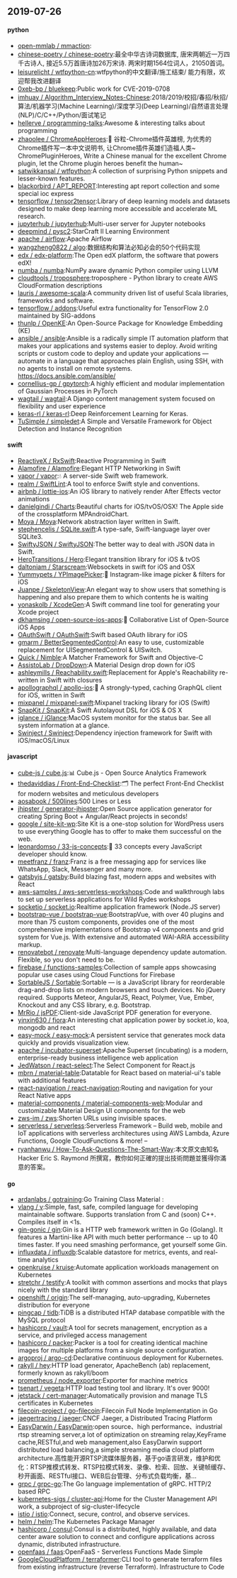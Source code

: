 ## 2019-07-26

#### python
* [open-mmlab / mmaction](https://github.com/open-mmlab/mmaction):
* [chinese-poetry / chinese-poetry](https://github.com/chinese-poetry/chinese-poetry):最全中华古诗词数据库, 唐宋两朝近一万四千古诗人, 接近5.5万首唐诗加26万宋诗. 两宋时期1564位词人，21050首词。
* [leisurelicht / wtfpython-cn](https://github.com/leisurelicht/wtfpython-cn):wtfpython的中文翻译/施工结束/ 能力有限，欢迎帮我改进翻译
* [0xeb-bp / bluekeep](https://github.com/0xeb-bp/bluekeep):Public work for CVE-2019-0708
* [imhuay / Algorithm_Interview_Notes-Chinese](https://github.com/imhuay/Algorithm_Interview_Notes-Chinese):2018/2019/校招/春招/秋招/算法/机器学习(Machine Learning)/深度学习(Deep Learning)/自然语言处理(NLP)/C/C++/Python/面试笔记
* [hellerve / programming-talks](https://github.com/hellerve/programming-talks):Awesome & interesting talks about programming
* [zhaoolee / ChromeAppHeroes](https://github.com/zhaoolee/ChromeAppHeroes):🌈
谷粒-Chrome插件英雄榜, 为优秀的Chrome插件写一本中文说明书, 让Chrome插件英雄们造福人类~ ChromePluginHeroes, Write a Chinese manual for the excellent Chrome plugin, let the Chrome plugin heroes benefit the human~
* [satwikkansal / wtfpython](https://github.com/satwikkansal/wtfpython):A collection of surprising Python snippets and lesser-known features.
* [blackorbird / APT_REPORT](https://github.com/blackorbird/APT_REPORT):Interesting apt report collection and some special ioc express
* [tensorflow / tensor2tensor](https://github.com/tensorflow/tensor2tensor):Library of deep learning models and datasets designed to make deep learning more accessible and accelerate ML research.
* [jupyterhub / jupyterhub](https://github.com/jupyterhub/jupyterhub):Multi-user server for Jupyter notebooks
* [deepmind / pysc2](https://github.com/deepmind/pysc2):StarCraft II Learning Environment
* [apache / airflow](https://github.com/apache/airflow):Apache Airflow
* [wangzheng0822 / algo](https://github.com/wangzheng0822/algo):数据结构和算法必知必会的50个代码实现
* [edx / edx-platform](https://github.com/edx/edx-platform):The Open edX platform, the software that powers edX!
* [numba / numba](https://github.com/numba/numba):NumPy aware dynamic Python compiler using LLVM
* [cloudtools / troposphere](https://github.com/cloudtools/troposphere):troposphere - Python library to create AWS CloudFormation descriptions
* [lauris / awesome-scala](https://github.com/lauris/awesome-scala):A community driven list of useful Scala libraries, frameworks and software.
* [tensorflow / addons](https://github.com/tensorflow/addons):Useful extra functionality for TensorFlow 2.0 maintained by SIG-addons
* [thunlp / OpenKE](https://github.com/thunlp/OpenKE):An Open-Source Package for Knowledge Embedding (KE)
* [ansible / ansible](https://github.com/ansible/ansible):Ansible is a radically simple IT automation platform that makes your applications and systems easier to deploy. Avoid writing scripts or custom code to deploy and update your applications — automate in a language that approaches plain English, using SSH, with no agents to install on remote systems. https://docs.ansible.com/ansible/
* [cornellius-gp / gpytorch](https://github.com/cornellius-gp/gpytorch):A highly efficient and modular implementation of Gaussian Processes in PyTorch
* [wagtail / wagtail](https://github.com/wagtail/wagtail):A Django content management system focused on flexibility and user experience
* [keras-rl / keras-rl](https://github.com/keras-rl/keras-rl):Deep Reinforcement Learning for Keras.
* [TuSimple / simpledet](https://github.com/TuSimple/simpledet):A Simple and Versatile Framework for Object Detection and Instance Recognition

#### swift
* [ReactiveX / RxSwift](https://github.com/ReactiveX/RxSwift):Reactive Programming in Swift
* [Alamofire / Alamofire](https://github.com/Alamofire/Alamofire):Elegant HTTP Networking in Swift
* [vapor / vapor](https://github.com/vapor/vapor):💧
A server-side Swift web framework.
* [realm / SwiftLint](https://github.com/realm/SwiftLint):A tool to enforce Swift style and conventions.
* [airbnb / lottie-ios](https://github.com/airbnb/lottie-ios):An iOS library to natively render After Effects vector animations
* [danielgindi / Charts](https://github.com/danielgindi/Charts):Beautiful charts for iOS/tvOS/OSX! The Apple side of the crossplatform MPAndroidChart.
* [Moya / Moya](https://github.com/Moya/Moya):Network abstraction layer written in Swift.
* [stephencelis / SQLite.swift](https://github.com/stephencelis/SQLite.swift):A type-safe, Swift-language layer over SQLite3.
* [SwiftyJSON / SwiftyJSON](https://github.com/SwiftyJSON/SwiftyJSON):The better way to deal with JSON data in Swift.
* [HeroTransitions / Hero](https://github.com/HeroTransitions/Hero):Elegant transition library for iOS & tvOS
* [daltoniam / Starscream](https://github.com/daltoniam/Starscream):Websockets in swift for iOS and OSX
* [Yummypets / YPImagePicker](https://github.com/Yummypets/YPImagePicker):📸
Instagram-like image picker & filters for iOS
* [Juanpe / SkeletonView](https://github.com/Juanpe/SkeletonView):An elegant way to show users that something is happening and also prepare them to which contents he is waiting
* [yonaskolb / XcodeGen](https://github.com/yonaskolb/XcodeGen):A Swift command line tool for generating your Xcode project
* [dkhamsing / open-source-ios-apps](https://github.com/dkhamsing/open-source-ios-apps):📱
Collaborative List of Open-Source iOS Apps
* [OAuthSwift / OAuthSwift](https://github.com/OAuthSwift/OAuthSwift):Swift based OAuth library for iOS
* [gmarm / BetterSegmentedControl](https://github.com/gmarm/BetterSegmentedControl):An easy to use, customizable replacement for UISegmentedControl & UISwitch.
* [Quick / Nimble](https://github.com/Quick/Nimble):A Matcher Framework for Swift and Objective-C
* [AssistoLab / DropDown](https://github.com/AssistoLab/DropDown):A Material Design drop down for iOS
* [ashleymills / Reachability.swift](https://github.com/ashleymills/Reachability.swift):Replacement for Apple's Reachability re-written in Swift with closures
* [apollographql / apollo-ios](https://github.com/apollographql/apollo-ios):📱
A strongly-typed, caching GraphQL client for iOS, written in Swift
* [mixpanel / mixpanel-swift](https://github.com/mixpanel/mixpanel-swift):Mixpanel tracking library for iOS (Swift)
* [SnapKit / SnapKit](https://github.com/SnapKit/SnapKit):A Swift Autolayout DSL for iOS & OS X
* [iglance / iGlance](https://github.com/iglance/iGlance):MacOS system monitor for the status bar. See all system information at a glance.
* [Swinject / Swinject](https://github.com/Swinject/Swinject):Dependency injection framework for Swift with iOS/macOS/Linux

#### javascript
* [cube-js / cube.js](https://github.com/cube-js/cube.js):📊
Cube.js - Open Source Analytics Framework
* [thedaviddias / Front-End-Checklist](https://github.com/thedaviddias/Front-End-Checklist):🗂
The perfect Front-End Checklist for modern websites and meticulous developers
* [aosabook / 500lines](https://github.com/aosabook/500lines):500 Lines or Less
* [jhipster / generator-jhipster](https://github.com/jhipster/generator-jhipster):Open Source application generator for creating Spring Boot + Angular/React projects in seconds!
* [google / site-kit-wp](https://github.com/google/site-kit-wp):Site Kit is a one-stop solution for WordPress users to use everything Google has to offer to make them successful on the web.
* [leonardomso / 33-js-concepts](https://github.com/leonardomso/33-js-concepts):📜
33 concepts every JavaScript developer should know.
* [meetfranz / franz](https://github.com/meetfranz/franz):Franz is a free messaging app for services like WhatsApp, Slack, Messenger and many more.
* [gatsbyjs / gatsby](https://github.com/gatsbyjs/gatsby):Build blazing fast, modern apps and websites with React
* [aws-samples / aws-serverless-workshops](https://github.com/aws-samples/aws-serverless-workshops):Code and walkthrough labs to set up serverless applications for Wild Rydes workshops
* [socketio / socket.io](https://github.com/socketio/socket.io):Realtime application framework (Node.JS server)
* [bootstrap-vue / bootstrap-vue](https://github.com/bootstrap-vue/bootstrap-vue):BootstrapVue, with over 40 plugins and more than 75 custom components, provides one of the most comprehensive implementations of Bootstrap v4 components and grid system for Vue.js. With extensive and automated WAI-ARIA accessibility markup.
* [renovatebot / renovate](https://github.com/renovatebot/renovate):Multi-language dependency update automation. Flexible, so you don't need to be.
* [firebase / functions-samples](https://github.com/firebase/functions-samples):Collection of sample apps showcasing popular use cases using Cloud Functions for Firebase
* [SortableJS / Sortable](https://github.com/SortableJS/Sortable):Sortable — is a JavaScript library for reorderable drag-and-drop lists on modern browsers and touch devices. No jQuery required. Supports Meteor, AngularJS, React, Polymer, Vue, Ember, Knockout and any CSS library, e.g. Bootstrap.
* [MrRio / jsPDF](https://github.com/MrRio/jsPDF):Client-side JavaScript PDF generation for everyone.
* [yinxin630 / fiora](https://github.com/yinxin630/fiora):An interesting chat application power by socket.io, koa, mongodb and react
* [easy-mock / easy-mock](https://github.com/easy-mock/easy-mock):A persistent service that generates mock data quickly and provids visualization view.
* [apache / incubator-superset](https://github.com/apache/incubator-superset):Apache Superset (incubating) is a modern, enterprise-ready business intelligence web application
* [JedWatson / react-select](https://github.com/JedWatson/react-select):The Select Component for React.js
* [mbrn / material-table](https://github.com/mbrn/material-table):Datatable for React based on material-ui's table with additional features
* [react-navigation / react-navigation](https://github.com/react-navigation/react-navigation):Routing and navigation for your React Native apps
* [material-components / material-components-web](https://github.com/material-components/material-components-web):Modular and customizable Material Design UI components for the web
* [zws-im / zws](https://github.com/zws-im/zws):Shorten URLs using invisible spaces.
* [serverless / serverless](https://github.com/serverless/serverless):Serverless Framework – Build web, mobile and IoT applications with serverless architectures using AWS Lambda, Azure Functions, Google CloudFunctions & more! –
* [ryanhanwu / How-To-Ask-Questions-The-Smart-Way](https://github.com/ryanhanwu/How-To-Ask-Questions-The-Smart-Way):本文原文由知名 Hacker Eric S. Raymond 所撰寫，教你如何正確的提出技術問題並獲得你滿意的答案。

#### go
* [ardanlabs / gotraining](https://github.com/ardanlabs/gotraining):Go Training Class Material :
* [vlang / v](https://github.com/vlang/v):Simple, fast, safe, compiled language for developing maintainable software. Supports translation from C and (soon) C++. Compiles itself in <1s.
* [gin-gonic / gin](https://github.com/gin-gonic/gin):Gin is a HTTP web framework written in Go (Golang). It features a Martini-like API with much better performance -- up to 40 times faster. If you need smashing performance, get yourself some Gin.
* [influxdata / influxdb](https://github.com/influxdata/influxdb):Scalable datastore for metrics, events, and real-time analytics
* [openkruise / kruise](https://github.com/openkruise/kruise):Automate application workloads management on Kubernetes
* [stretchr / testify](https://github.com/stretchr/testify):A toolkit with common assertions and mocks that plays nicely with the standard library
* [openshift / origin](https://github.com/openshift/origin):The self-managing, auto-upgrading, Kubernetes distribution for everyone
* [pingcap / tidb](https://github.com/pingcap/tidb):TiDB is a distributed HTAP database compatible with the MySQL protocol
* [hashicorp / vault](https://github.com/hashicorp/vault):A tool for secrets management, encryption as a service, and privileged access management
* [hashicorp / packer](https://github.com/hashicorp/packer):Packer is a tool for creating identical machine images for multiple platforms from a single source configuration.
* [argoproj / argo-cd](https://github.com/argoproj/argo-cd):Declarative continuous deployment for Kubernetes.
* [rakyll / hey](https://github.com/rakyll/hey):HTTP load generator, ApacheBench (ab) replacement, formerly known as rakyll/boom
* [prometheus / node_exporter](https://github.com/prometheus/node_exporter):Exporter for machine metrics
* [tsenart / vegeta](https://github.com/tsenart/vegeta):HTTP load testing tool and library. It's over 9000!
* [jetstack / cert-manager](https://github.com/jetstack/cert-manager):Automatically provision and manage TLS certificates in Kubernetes
* [filecoin-project / go-filecoin](https://github.com/filecoin-project/go-filecoin):Filecoin Full Node Implementation in Go
* [jaegertracing / jaeger](https://github.com/jaegertracing/jaeger):CNCF Jaeger, a Distributed Tracing Platform
* [EasyDarwin / EasyDarwin](https://github.com/EasyDarwin/EasyDarwin):open source、high performance、industrial rtsp streaming server,a lot of optimization on streaming relay,KeyFrame cache,RESTful,and web management,also EasyDarwin support distributed load balancing,a simple streaming media cloud platform architecture.高性能开源RTSP流媒体服务器，基于go语言研发，维护和优化：RTSP推模式转发、RTSP拉模式转发、录像、检索、回放、关键帧缓存、秒开画面、RESTful接口、WEB后台管理、分布式负载均衡，基…
* [grpc / grpc-go](https://github.com/grpc/grpc-go):The Go language implementation of gRPC. HTTP/2 based RPC
* [kubernetes-sigs / cluster-api](https://github.com/kubernetes-sigs/cluster-api):Home for the Cluster Management API work, a subproject of sig-cluster-lifecycle
* [istio / istio](https://github.com/istio/istio):Connect, secure, control, and observe services.
* [helm / helm](https://github.com/helm/helm):The Kubernetes Package Manager
* [hashicorp / consul](https://github.com/hashicorp/consul):Consul is a distributed, highly available, and data center aware solution to connect and configure applications across dynamic, distributed infrastructure.
* [openfaas / faas](https://github.com/openfaas/faas):OpenFaaS - Serverless Functions Made Simple
* [GoogleCloudPlatform / terraformer](https://github.com/GoogleCloudPlatform/terraformer):CLI tool to generate terraform files from existing infrastructure (reverse Terraform). Infrastructure to Code
